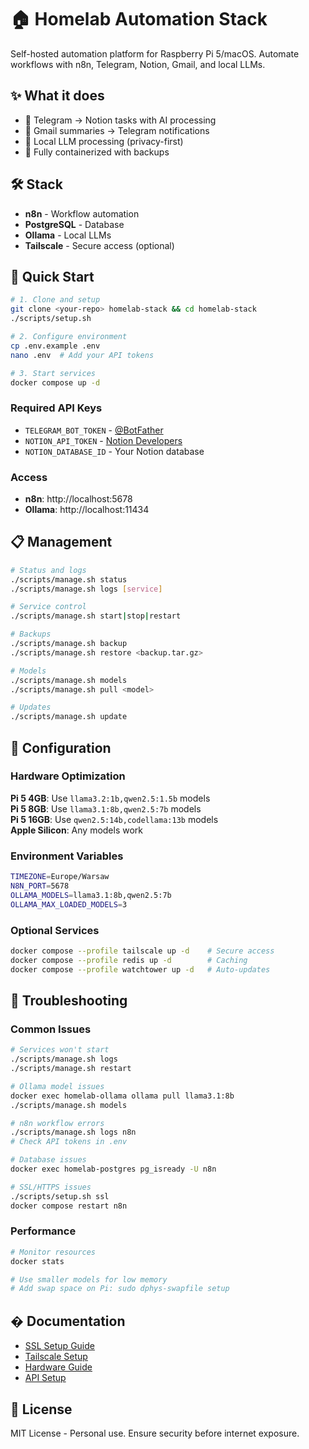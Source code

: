 # 🏠 Homelab Automation Stack

Self-hosted automation platform for Raspberry Pi 5/macOS. Automate workflows with n8n, Telegram, Notion, Gmail, and local LLMs.

## ✨ What it does

- 📱 Telegram → Notion tasks with AI processing
- 📧 Gmail summaries → Telegram notifications
- 🤖 Local LLM processing (privacy-first)
- 🔄 Fully containerized with backups

## 🛠️ Stack

- **n8n** - Workflow automation
- **PostgreSQL** - Database
- **Ollama** - Local LLMs
- **Tailscale** - Secure access (optional)

## 🚀 Quick Start

```bash
# 1. Clone and setup
git clone <your-repo> homelab-stack && cd homelab-stack
./scripts/setup.sh

# 2. Configure environment
cp .env.example .env
nano .env  # Add your API tokens

# 3. Start services
docker compose up -d
```

### Required API Keys

- `TELEGRAM_BOT_TOKEN` - [@BotFather](https://t.me/BotFather)
- `NOTION_API_TOKEN` - [Notion Developers](https://developers.notion.com)
- `NOTION_DATABASE_ID` - Your Notion database

### Access

- **n8n**: http://localhost:5678
- **Ollama**: http://localhost:11434

## 📋 Management

```bash
# Status and logs
./scripts/manage.sh status
./scripts/manage.sh logs [service]

# Service control
./scripts/manage.sh start|stop|restart

# Backups
./scripts/manage.sh backup
./scripts/manage.sh restore <backup.tar.gz>

# Models
./scripts/manage.sh models
./scripts/manage.sh pull <model>

# Updates
./scripts/manage.sh update
```

## 🔧 Configuration

### Hardware Optimization

**Pi 5 4GB**: Use `llama3.2:1b,qwen2.5:1.5b` models  
**Pi 5 8GB**: Use `llama3.1:8b,qwen2.5:7b` models  
**Pi 5 16GB**: Use `qwen2.5:14b,codellama:13b` models  
**Apple Silicon**: Any models work

### Environment Variables

```bash
TIMEZONE=Europe/Warsaw
N8N_PORT=5678
OLLAMA_MODELS=llama3.1:8b,qwen2.5:7b
OLLAMA_MAX_LOADED_MODELS=3
```

### Optional Services

```bash
docker compose --profile tailscale up -d    # Secure access
docker compose --profile redis up -d        # Caching
docker compose --profile watchtower up -d   # Auto-updates
```

## 🚨 Troubleshooting

### Common Issues

```bash
# Services won't start
./scripts/manage.sh logs
./scripts/manage.sh restart

# Ollama model issues
docker exec homelab-ollama ollama pull llama3.1:8b
./scripts/manage.sh models

# n8n workflow errors
./scripts/manage.sh logs n8n
# Check API tokens in .env

# Database issues
docker exec homelab-postgres pg_isready -U n8n

# SSL/HTTPS issues
./scripts/setup.sh ssl
docker compose restart n8n
```

### Performance

```bash
# Monitor resources
docker stats

# Use smaller models for low memory
# Add swap space on Pi: sudo dphys-swapfile setup
```

## � Documentation

- [SSL Setup Guide](docs/ssl-troubleshooting.md)
- [Tailscale Setup](docs/tailscale-ssl-setup.md)
- [Hardware Guide](docs/hardware-setup.md)
- [API Setup](docs/api-setup.md)

## 📄 License

MIT License - Personal use. Ensure security before internet exposure.
